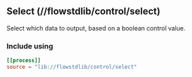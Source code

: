 ## Select (//flowstdlib/control/select)
Select which data to output, based on a boolean control value.

### Include using
```toml
[[process]]
source = "lib://flowstdlib/control/select"
```